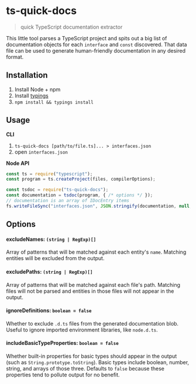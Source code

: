 # ts-quick-docs

> quick TypeScript documentation extractor

This little tool parses a TypeScript project and spits out a big list of documentation objects for each `interface` and `const` discovered. That data file can be used to generate human-friendly documentation in any desired format.

## Installation

1. Install Node + npm
1. Install [typings]()
1. `npm install && typings install`

## Usage

**CLI**

1. `ts-quick-docs [path/to/file.ts]... > interfaces.json`
1. open `interfaces.json`

**Node API**

```js
const ts = require("typescript");
const program = ts.createProject(files, compilerOptions);

const tsdoc = require("ts-quick-docs");
const documentation = tsdoc(program, { /* options */ });
// documentation is an array of IDocEntry items
fs.writeFileSync("interfaces.json", JSON.stringify(documentation, null, 4));
```

## Options

#### excludeNames: `(string | RegExp)[]`

Array of patterns that will be matched against each entity's `name`. Matching entities will be excluded from the output.

#### excludePaths: `(string | RegExp)[]`

Array of patterns that will be matched against each file's path. Matching files will not be parsed and entities in those files will not appear in the output.

#### ignoreDefinitions: `boolean = false`

Whether to exclude `.d.ts` files from the generated documentation blob.
Useful to ignore imported environment libraries, like `node.d.ts`.

#### includeBasicTypeProperties: `boolean = false`

Whether built-in properties for basic types should appear in the output (such as `String.prototype.toString`). Basic types include boolean, number, string, and arrays of those three. Defaults to `false` because these properties tend to pollute output for no benefit.
